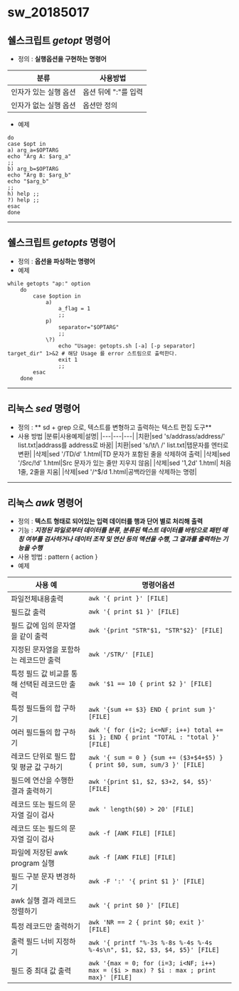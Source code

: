 # sw_20185017


## 쉘스크립트 ***getopt*** 명령어
- 정의 : **실행옵션을 구현하는 명령어**


|분류|사용방법|
|---|---|
|인자가 있는 실행 옵션|옵션 뒤에 ":"를 입력|
|인자가 없는 실행 옵션|옵션만 정의|


- 예제
```while getopts "a:b:h" opt
do
case $opt in
a) arg_a=$OPTARG
echo "Arg A: $arg_a"
;;
b) arg_b=$OPTARG
echo "Arg B: $arg_b"
echo "$arg_b"
;;
h) help ;;
?) help ;;
esac
done
```

***
## 쉘스크립트 ***getopts*** 명령어
- 정의 : **옵션을 파싱하는 명령어**
- 예제 
```
while getopts "ap:" option  
    do
        case $option in
            a)
                a_flag = 1
                ;;
            p)
                separator="$OPTARG"
                ;;
            \?)
                echo "Usage: getopts.sh [-a] [-p separator] target_dir" 1>&2 # 해당 Usage 를 error 스트림으로 출력한다.
                exit 1
                ;;
        esac
    done
```

***
## 리눅스 ***sed*** 명령어
- 정의 : ** sd + grep 으로, 텍스트를 변형하고 출력하는 텍스트 편집 도구**
- 사용 방법
|분류|사용예제|설명|
|---|---|---|
|치환|sed 's/addrass/address/' list.txt|addrass를 address로 바꿈|
|치환|sed 's/\t/\ /' list.txt|탭문자를 엔터로 변환|
|삭제|sed '/TD/d' 1.html|TD 문자가 포함된 줄을 삭제하여 출력|
|삭제|sed '/Src/!d' 1.html|Src 문자가 있는 줄만 지우지 않음|
|삭제|sed '1,2d' 1.html| 처음 1줄, 2줄을 지움|
|삭제|sed '/^$/d 1.html|공백라인을 삭제하는 명령|



***
## 리눅스 ***awk*** 명령어
- 정의 : **텍스트 형태로 되어있는 입력 데이터를 행과 단어 별로 처리해 출력**
- 기능 : ***지정된 파일로부터 데이터를 분류, 분류된 텍스트 데이터를 바탕으로 패턴 매칭 여부를 검사하거나 데이터 조작 및 연산 등의 액션을 수행, 그 결과를 출력하는 기능을 수행***
- 사용 방법 : pattern { action }
- 예제 

|사용 예|명령어옵션|
|---|---|
|파일전체내용출력|```awk '{ print }' [FILE]```|
|필드값 출력|```awk '{ print $1 }' [FILE]```|
|필드 값에 임의 문자열을 같이 출력|```awk '{print "STR"$1, "STR"$2}' [FILE]```|
|지정된 문자열을 포함하는 레코드만 출력|```awk '/STR/' [FILE]```|
|특정 필드 값 비교를 통해 선택된 레코드만 출력|```awk '$1 == 10 { print $2 }' [FILE]```|
|특정 필드들의 합 구하기|```awk '{sum += $3} END { print sum }' [FILE]```|
|여러 필드들의 합 구하기|```awk '{ for (i=2; i<=NF; i++) total += $i }; END { print "TOTAL : "total }' [FILE]```|
|레코드 단위로 필드 합 및 평균 값 구하기|```awk '{ sum = 0 } {sum += ($3+$4+$5) } { print $0, sum, sum/3 }' [FILE]```|
|필드에 연산을 수행한 결과 출력하기|```awk '{print $1, $2, $3+2, $4, $5}' [FILE]```|
|레코드 또는 필드의 문자열 길이 검사|```awk ' length($0) > 20' [FILE]```|
|레코드 또는 필드의 문자열 길이 검사|```awk -f [AWK FILE] [FILE]```|
|파일에 저장된 awk program 실행|```awk -f [AWK FILE] [FILE]```|
|필드 구분 문자 변경하기|```awk -F ':' '{ print $1 }' [FILE]```|
|awk 실행 결과 레코드 정렬하기|```awk '{ print $0 }' [FILE]```|
|특정 레코드만 출력하기|```awk 'NR == 2 { print $0; exit }' [FILE]```|
|출력 필드 너비 지정하기|```awk '{ printf "%-3s %-8s %-4s %-4s %-4s\n", $1, $2, $3, $4, $5}' [FILE]```|
|필드 중 최대 값 출력|```awk '{max = 0; for (i=3; i<NF; i++) max = ($i > max) ? $i : max ; print max}' [FILE]```|
